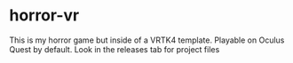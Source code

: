 # horror-vr
This is my horror game but inside of a VRTK4 template. Playable on Oculus Quest by default. Look in the releases tab for project files
